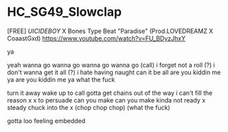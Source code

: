 # HC_SG49_Slowclap

[FREE] $UICIDEBOY$ X Bones Type Beat "Paradise" (Prod.LOVEDREAMZ X CoaastGxd)
https://www.youtube.com/watch?v=FU_BDyzJhxY

ya

yeah wanna go
wanna go
wanna go
wanna go (call)
i forget not a roll (?)
i don't wanna get it all (?)
i hate having naught
can it be all
are you kiddin me ya
are you kiddin me ya
what the fuck

turn it away
wake up to call
gotta get chains
out of the way
i can't fill the reason x x to persuade
can you make
can you make
kinda not ready 
x steady
chuck into the x
(chop chop chop)
(what the fuck)

gotta loo
feeling embedded






